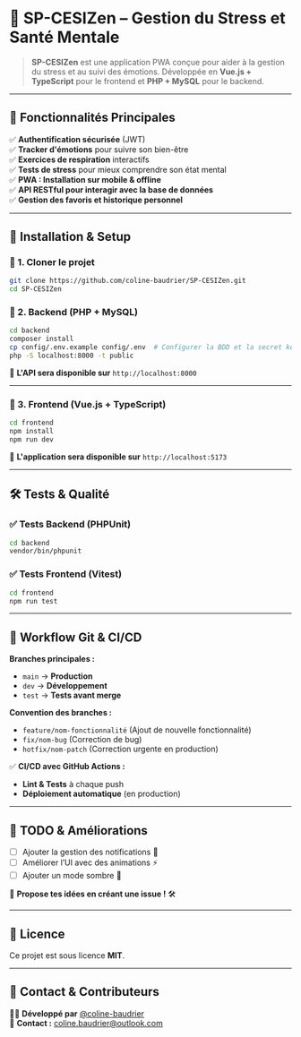 # 🌿 SP-CESIZen – Gestion du Stress et Santé Mentale

> **SP-CESIZen** est une application PWA conçue pour aider à la gestion du stress et au suivi des émotions. Développée en **Vue.js + TypeScript** pour le frontend et **PHP + MySQL** pour le backend.

---

## 🚀 Fonctionnalités Principales
✅ **Authentification sécurisée** (JWT)  
✅ **Tracker d'émotions** pour suivre son bien-être  
✅ **Exercices de respiration** interactifs  
✅ **Tests de stress** pour mieux comprendre son état mental  
✅ **PWA : Installation sur mobile & offline**  
✅ **API RESTful pour interagir avec la base de données**  
✅ **Gestion des favoris et historique personnel**

---

## 💂️ Installation & Setup
### 🔄 1. Cloner le projet
```bash
git clone https://github.com/coline-baudrier/SP-CESIZen.git
cd SP-CESIZen
```

### 🚀 2. Backend (PHP + MySQL)
```bash
cd backend
composer install
cp config/.env.example config/.env  # Configurer la BDD et la secret key
php -S localhost:8000 -t public
```
📐 **L'API sera disponible sur** `http://localhost:8000`

---

### 🎨 3. Frontend (Vue.js + TypeScript)
```bash
cd frontend
npm install
npm run dev
```
📐 **L'application sera disponible sur** `http://localhost:5173`

---

## 🛠️ Tests & Qualité
### ✅ Tests Backend (PHPUnit)
```bash
cd backend
vendor/bin/phpunit
```

### ✅ Tests Frontend (Vitest)
```bash
cd frontend
npm run test
```

---

## 🔧 Workflow Git & CI/CD
**Branches principales :**
- `main` → **Production**
- `dev` → **Développement**
- `test` → **Tests avant merge**

**Convention des branches :**
- `feature/nom-fonctionnalité` (Ajout de nouvelle fonctionnalité)
- `fix/nom-bug` (Correction de bug)
- `hotfix/nom-patch` (Correction urgente en production)

✅ **CI/CD avec GitHub Actions :**
- **Lint & Tests** à chaque push
- **Déploiement automatique** (en production)

---

## 💪 TODO & Améliorations
- [ ] Ajouter la gestion des notifications 📩
- [ ] Améliorer l’UI avec des animations ⚡
- [ ] Ajouter un mode sombre 🌙

📌 **Propose tes idées en créant une issue !** 🛠️

---

## 📄 Licence
Ce projet est sous licence **MIT**.

---

## 💌 Contact & Contributeurs
👩‍💻 **Développé par** [@coline-baudrier](https://github.com/coline-baudrier)  
📩 **Contact :** coline.baudrier@outlook.com
